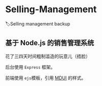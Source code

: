 # Selling-Management
:label:Selling management backup
## 基于 Node.js 的销售管理系统
花了三四天时间粗制滥造的玩意儿（捂脸）

后台使用 `Express` 框架。

前端使用 `ejs`模板，引用 [MDUI](https://www.mdui.org/) 的样式。
